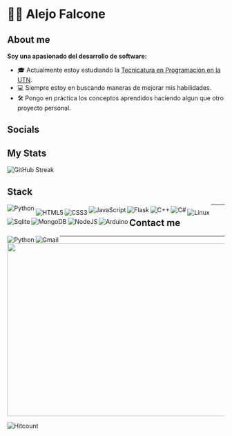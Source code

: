 # 🧑‍💻 Alejo Falcone

## About me

**Soy una apasionado del desarrollo de software:**
- 🎓 Actualmente estoy estudiando la [Tecnicatura en Programación en la UTN](https://extensionfra.com.ar/courses/tecnicatura-en-programacion-ingreso/). 
- 💻 Siempre estoy en buscando maneras de mejorar mis habilidades.
- 🛠  Pongo en práctica los conceptos aprendidos haciendo algun que otro proyecto personal.


## Socials


## My Stats 
![GitHub Streak](https://github-readme-stats.vercel.app/api?username=AleFalcone27&count_private=true&show_icons=true&theme=)


## Stack

<img align="left" alt="Python" style="max-width: 100% padding-top: 4px;" src="https://img.shields.io/badge/Python-FFD43B?style=for-the-badge&logo=python&logoColor=blue" />

<img align="left" alt="HTML5" style="max-width: 100%; padding-top: 10px;" src="https://img.shields.io/badge/HTML5-E34F26?style=for-the-badge&logo=html5&logoColor=white" />

<img align="left" alt="CSS3" style="max-width: 100%; padding-top: 10px;" src="https://img.shields.io/badge/CSS3-1572B6?style=for-the-badge&logo=css3&logoColor=white" />

<img align="left" alt="JavaScript" style="max-width: 100%; margin-top: 4px; " src="https://img.shields.io/badge/JavaScript-323330?style=for-the-badge&logo=javascript&logoColor=F7DF1E"/>

<img align="left" alt="Flask" style="max-width: 100%; padding-top: 4px;" src="https://img.shields.io/badge/Flask-000000?style=for-the-badge&logo=flask&logoColor=white"/>
	
<img align="left" alt="C++" style="max-width: 100%; padding-top: 4px;" src="https://img.shields.io/badge/C%2B%2B-00599C?style=for-the-badge&logo=c%2B%2B&logoColor=white" />
 
<img align="left" alt="C#" style="max-width: 100%; margin-top: 4px;" src="https://img.shields.io/badge/C%23-239120?style=for-the-badge&logo=csharp&logoColor=white" />

<img align="left" alt="Linux" style="max-width: 100%; padding-top: 10px;" src="https://img.shields.io/badge/Linux-FCC624?style=for-the-badge&logo=linux&logoColor=black" />

<img align="left" alt="Sqlite" style="max-width: 100%; margin-top: 4px;" src="https://img.shields.io/badge/Sqlite-003B57?style=for-the-badge&logo=sqlite&logoColor=white" />

<img align="left" alt="MongoDB" style="max-width: 100%; padding-top: 4px;"  src="https://img.shields.io/badge/MongoDB-4EA94B?style=for-the-badge&logo=mongodb&logoColor=white"/>

<img align="left" alt="NodeJS" style="max-width: 100%; padding-top: 4px;" src="https://img.shields.io/badge/Node%20js-339933?style=for-the-badge&logo=nodedotjs&logoColor=white"/>

<img align="left" alt="Arduino" style="max-width: 100%; padding-top: 4px; "  src="https://img.shields.io/badge/Arduino-00979D?style=for-the-badge&logo=Arduino&logoColor=white" />


---
## Contact me

<a href="https://www.linkedin.com/in/alejo-falcone/" > 
	<img align="left" alt="Python" style="max-width: 100% min-heigth: ;" src="https://img.shields.io/badge/LinkedIn-0077B5?style=for-the-badge&logo=linkedin&logoColor=white" />
</a>

<a href=mailto:alejofalcone60@gmail.com>
	<img align="left" alt="Gmail" style="max-width: 100%;"  src="https://img.shields.io/badge/Gmail-D14836?style=for-the-badge&logo=gmail&logoColor=white" />	
</a>

---
<img src="https://media3.giphy.com/media/rJsMvyk7AHHiW9qKLM/giphy.gif?cid=ecf05e47gni0z1yw063eanoe6xlsofbu03io2tprfzqdwill&ep=v1_gifs_search&rid=giphy.gif&ct=g" width="850" height="400" />

![Hitcount](https://komarev.com/ghpvc/?username=AleFalcone27&color=57bcd9)
